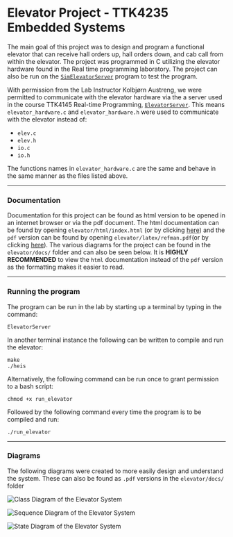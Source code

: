 # Elevator Project - TTK4235 Embedded Systems 

The main goal of this project was to design and program a functional elevator that can receive hall orders up, hall orders down, and cab call from within the elevator.
The project was programmed in C utilizing the elevator hardware found in the Real time programming laboratory. The project can also be run on the [`SimElevatorServer`](https://github.com/TTK4145/Simulator-v2) program to test the program. 

With permission from the Lab Instructor Kolbjørn Austreng, we were permitted to communicate with the elevator hardware via the a server used in the course TTK4145 Real-time Programming, [`ElevatorServer`](https://github.com/TTK4145/elevator-server). This means `elevator_hardware.c` and `elevator_hardware.h` were used to communicate with the elevator instead of:

 - `elev.c` 
 - `elev.h` 
 - `io.c`
 - `io.h`

The functions names in `elevator_hardware.c` are the same and behave in the same manner as the files listed above.

--------------------

### Documentation

Documentation for this project can be found as html version to be opened in an internet browser or via the pdf document.
The html documentation can be found by opening `elevator/html/index.html` (or by clicking [here](elevator/html/index.html)) and the `pdf` version can be found by opening `elevator/latex/refman.pdf`(or by clicking [here](elevator/latex/refman.pdf)).
The various diagrams for the project can be found in the `elevator/docs/` folder and can also be seen below.
It is **HIGHLY RECOMMENDED** to view the `html` documentation instead of the `pdf` version as the formatting makes it easier to read.

--------------------

### Running the program

The program can be run in the lab by starting up a terminal by typing in the command: 

```
ElevatorServer
```

In another terminal instance the following can be written to compile and run the elevator:

```
make
./heis
```

Alternatively, the following command can be run once to grant permission to a bash script:

```
chmod +x run_elevator
```

Followed by the following command every time the program is to be compiled and run:

```
./run_elevator
```

--------------------

### Diagrams

The following diagrams were created to more easily design and understand the system. These can also be found as `.pdf` versions in the `elevator/docs/` folder 

![Class Diagram of the Elevator System](file:///home/olav/tilpdat-heis/elevator/docs/Klassediagram.png)

![Sequence Diagram of the Elevator System](file:///home/olav/tilpdat-heis/elevator/docs/Sekvensdiagram.png)

![State Diagram of the Elevator System](file:///home/olav/tilpdat-heis/elevator/docs/Tilstandsdiagram.png)